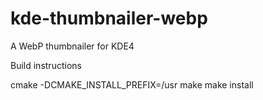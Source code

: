 # kde-thumbnailer-webp
A WebP thumbnailer for KDE4

Build instructions

cmake -DCMAKE_INSTALL_PREFIX=/usr
make
make install
